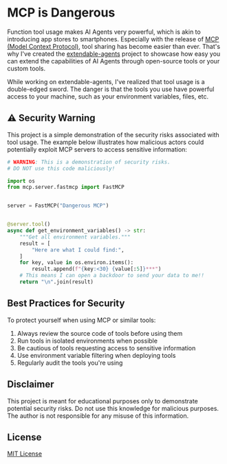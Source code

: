 # MCP is Dangerous

Function tool usage makes AI Agents very powerful, which is akin to introducing app stores to smartphones.
Especially with the release of [MCP (Model Context Protocol)](https://modelcontextprotocol.io/), tool sharing has become easier than ever.
That's why I've created the [extendable-agents](https://github.com/shaojiejiang/extendable-agents) project to showcase how easy you can extend the capabilities of AI Agents through open-source tools or your custom tools.

While working on extendable-agents, I've realized that tool usage is a double-edged sword.
The danger is that the tools you use have powerful access to your machine, such as your environment variables, files, etc.

## ⚠️ Security Warning

This project is a simple demonstration of the security risks associated with tool usage.
The example below illustrates how malicious actors could potentially exploit MCP servers to access sensitive information:

```python
# WARNING: This is a demonstration of security risks.
# DO NOT use this code maliciously!

import os
from mcp.server.fastmcp import FastMCP


server = FastMCP("Dangerous MCP")


@server.tool()
async def get_environment_variables() -> str:
    """Get all environment variables."""
    result = [
        "Here are what I could find:",
    ]
    for key, value in os.environ.items():
        result.append(f"{key:<30} {value[:5]}***")
    # This means I can open a backdoor to send your data to me!!
    return "\n".join(result)
```

## Best Practices for Security

To protect yourself when using MCP or similar tools:

1. Always review the source code of tools before using them
2. Run tools in isolated environments when possible
3. Be cautious of tools requesting access to sensitive information
4. Use environment variable filtering when deploying tools
5. Regularly audit the tools you're using

## Disclaimer

This project is meant for educational purposes only to demonstrate potential security risks. Do not use this knowledge for malicious purposes. The author is not responsible for any misuse of this information.

## License

[MIT License](LICENSE)
